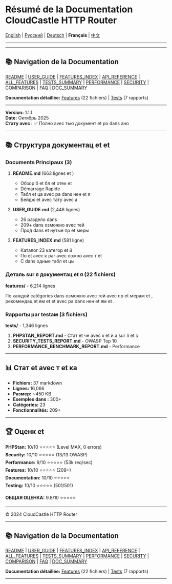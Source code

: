 # Résumé de la Documentation CloudCastle HTTP Router

[English](../en/DOCUMENTATION_SUMMARY.md) | [Русский](../ru/DOCUMENTATION_SUMMARY.md) | [Deutsch](../de/DOCUMENTATION_SUMMARY.md) | **Français** | [中文](../zh/DOCUMENTATION_SUMMARY.md)

---







---

## 📚 Navigation de la Documentation

[README](../../README.md) | [USER_GUIDE](USER_GUIDE.md) | [FEATURES_INDEX](FEATURES_INDEX.md) | [API_REFERENCE](API_REFERENCE.md) | [ALL_FEATURES](ALL_FEATURES.md) | [TESTS_SUMMARY](TESTS_SUMMARY.md) | [PERFORMANCE](PERFORMANCE_ANALYSIS.md) | [SECURITY](SECURITY_REPORT.md) | [COMPARISON](COMPARISON.md) | [FAQ](FAQ.md) | [DOC_SUMMARY](DOCUMENTATION_SUMMARY.md)

**Documentation détaillée:** [Features](features/) (22 fichiers) | [Tests](tests/) (7 rapports)

---


**Version:** 1.1.1  
**Date:** Октябрь 2025  
**Стату avec :** ✅ Полно avec тью документ et ро dans ано

---

## 📚 Структура документац et  et 

### Documents Principaux (3)

1. **README.md** (663 lignes et )
   - Обзор б et бл et отек et 
   - Démarrage Rapide
   - Табл et ца  avec ра dans нен et я
   - Бейдж et   avec тату avec а

2. **USER_GUIDE.md** (2,448 lignes)
   - 26 раздело dans 
   - 209+  dans озможно avec тей
   - Прод dans  et нутые пр et меры

3. **FEATURES_INDEX.md** (581 ligne)
   - Каталог 23 категор et й
   - По et  avec к  par   avec ложно avec т et 
   - С dans одные табл et цы

### Деталь sur я документац et я (22 fichiers)

**features/** - 6,214 lignes

По каждой catégories  dans озможно avec тей  avec  пр et мерам et , рекомендац et ям et   et   avec ра dans нен et ям et .

### Rapportы  par  testам (3 fichiers)

**tests/** - 1,346 lignes

1. **PHPSTAN_REPORT.md** - Стат et че avec к et й а sur л et з
2. **SECURITY_TESTS_REPORT.md** - OWASP Top 10
3. **PERFORMANCE_BENCHMARK_REPORT.md** - Performance

---

## 📊 Стат et  avec т et ка

- **Fichiers:** 37 markdown
- **Lignes:** 16,066
- **Размер:** ~450 KB
- **Exempleо dans :** 300+
- **Catégories:** 23
- **Fonctionnalités:** 209+

---

## 🏆 Оценк et 

**PHPStan:** 10/10 ⭐⭐⭐⭐⭐ (Level MAX, 0 errors)  
**Security:** 10/10 ⭐⭐⭐⭐⭐ (13/13 OWASP)  
**Performance:** 9/10 ⭐⭐⭐⭐⭐ (53k req/sec)  
**Features:** 10/10 ⭐⭐⭐⭐⭐ (209+)  
**Documentation:** 10/10 ⭐⭐⭐⭐⭐  
**Testing:** 10/10 ⭐⭐⭐⭐⭐ (501/501)

**ОБЩАЯ ОЦЕНКА:** 9.8/10 ⭐⭐⭐⭐⭐

---

© 2024 CloudCastle HTTP Router


---

## 📚 Navigation de la Documentation

[README](../../README.md) | [USER_GUIDE](USER_GUIDE.md) | [FEATURES_INDEX](FEATURES_INDEX.md) | [API_REFERENCE](API_REFERENCE.md) | [ALL_FEATURES](ALL_FEATURES.md) | [TESTS_SUMMARY](TESTS_SUMMARY.md) | [PERFORMANCE](PERFORMANCE_ANALYSIS.md) | [SECURITY](SECURITY_REPORT.md) | [COMPARISON](COMPARISON.md) | [FAQ](FAQ.md) | [DOC_SUMMARY](DOCUMENTATION_SUMMARY.md)

**Documentation détaillée:** [Features](features/) (22 fichiers) | [Tests](tests/) (7 rapports)

---

